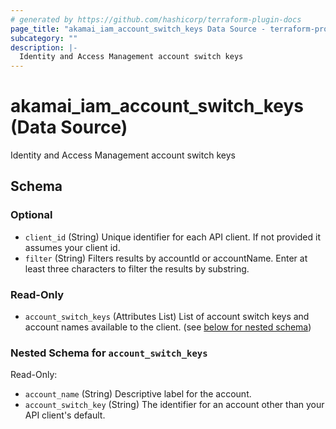 ```yaml
---
# generated by https://github.com/hashicorp/terraform-plugin-docs
page_title: "akamai_iam_account_switch_keys Data Source - terraform-provider-akamai"
subcategory: ""
description: |-
  Identity and Access Management account switch keys
---
```


# akamai_iam_account_switch_keys (Data Source)

Identity and Access Management account switch keys



<!-- schema generated by tfplugindocs -->
## Schema

### Optional

- `client_id` (String) Unique identifier for each API client. If not provided it assumes your client id.
- `filter` (String) Filters results by accountId or accountName. Enter at least three characters to filter the results by substring.

### Read-Only

- `account_switch_keys` (Attributes List) List of account switch keys and account names available to the client. (see [below for nested schema](#nestedatt--account_switch_keys))

<a id="nestedatt--account_switch_keys"></a>
### Nested Schema for `account_switch_keys`

Read-Only:

- `account_name` (String) Descriptive label for the account.
- `account_switch_key` (String) The identifier for an account other than your API client's default.

